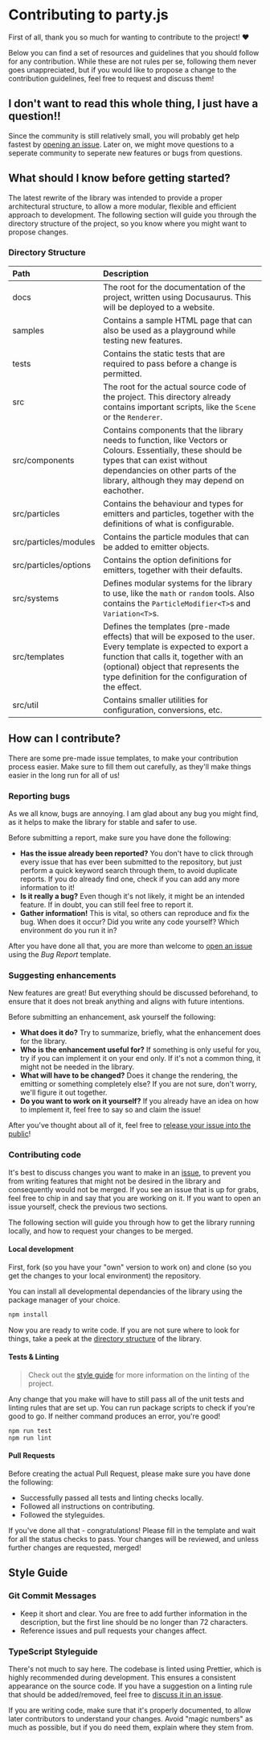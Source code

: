 # Contributing to party.js

First of all, thank you so much for wanting to contribute to the project! ❤

Below you can find a set of resources and guidelines that you should follow for any contribution. While these are not rules per se, following them never goes unappreciated, but if you would like to propose a change to the contribution guidelines, feel free to request and discuss them!

## I don't want to read this whole thing, I just have a question!!

Since the community is still relatively small, you will probably get help fastest by [opening an issue][issues]. Later on, we might move questions to a seperate community to seperate new features or bugs from questions.

## What should I know before getting started?

The latest rewrite of the library was intended to provide a proper architectural structure, to allow a more modular, flexible and efficient approach to development. The following section will guide you through the directory structure of the project, so you know where you might want to propose changes.

### Directory Structure

<!-- prettier-ignore -->
| Path | Description |
| :--- | :--- |
| docs | The root for the documentation of the project, written using Docusaurus. This will be deployed to a website. |
| samples | Contains a sample HTML page that can also be used as a playground while testing new features. |
| tests | Contains the static tests that are required to pass before a change is permitted. |
| src | The root for the actual source code of the project. This directory already contains important scripts, like the `Scene` or the `Renderer`. |
| src/components | Contains components that the library needs to function, like Vectors or Colours. Essentially, these should be types that can exist without dependancies on other parts of the library, although they may depend on eachother. |
| src/particles | Contains the behaviour and types for emitters and particles, together with the definitions of what is configurable. |
| src/particles/modules | Contains the particle modules that can be added to emitter objects. |
| src/particles/options | Contains the option definitions for emitters, together with their defaults. |
| src/systems | Defines modular systems for the library to use, like the `math` or `random` tools. Also contains the `ParticleModifier<T>`s and `Variation<T>`s. |
| src/templates | Defines the templates (pre-made effects) that will be exposed to the user. Every template is expected to export a function that calls it, together with an (optional) object that represents the type definition for the configuration of the effect. |
| src/util | Contains smaller utilities for configuration, conversions, etc. |

## How can I contribute?

There are some pre-made issue templates, to make your contribution process easier. Make sure to fill them out carefully, as they'll make things easier in the long run for all of us!

### Reporting bugs

As we all know, bugs are annoying. I am glad about any bug you might find, as it helps to make the library for stable and safer to use.

Before submitting a report, make sure you have done the following:

-   **Has the issue already been reported?** You don't have to click through every issue that has ever been submitted to the repository, but just perform a quick keyword search through them, to avoid duplicate reports. If you do already find one, check if you can add any more information to it!
-   **Is it really a bug?** Even though it's not likely, it might be an intended feature. If in doubt, you can still feel free to report it.
-   **Gather information!** This is vital, so others can reproduce and fix the bug. When does it occur? Did you write any code yourself? Which environment do you run it in?

After you have done all that, you are more than welcome to [open an issue][issues] using the _Bug Report_ template.

### Suggesting enhancements

New features are great! But everything should be discussed beforehand, to ensure that it does not break anything and aligns with future intentions.

Before submitting an enhancement, ask yourself the following:

-   **What does it do?** Try to summarize, briefly, what the enhancement does for the library.
-   **Who is the enhancement useful for?** If something is only useful for you, try if you can implement it on your end only. If it's not a common thing, it might not be needed in the library.
-   **What will have to be changed?** Does it change the rendering, the emitting or something completely else? If you are not sure, don't worry, we'll figure it out together.
-   **Do you want to work on it yourself?** If you already have an idea on how to implement it, feel free to say so and claim the issue!

After you've thought about all of it, feel free to [release your issue into the public][issues]!

### Contributing code

It's best to discuss changes you want to make in an [issue][issues], to prevent you from writing features that might not be desired in the library and consequently would not be merged. If you see an issue that is up for grabs, feel free to chip in and say that you are working on it. If you want to open an issue yourself, check the previous two sections.

The following section will guide you through how to get the library running locally, and how to request your changes to be merged.

#### Local development

First, fork (so you have your "own" version to work on) and clone (so you get the changes to your local environment) the repository.

You can install all developmental dependancies of the library using the package manager of your choice.

```sh
npm install
```

Now you are ready to write code. If you are not sure where to look for things, take a peek at the [directory structure](#directory-structure) of the library.

#### Tests & Linting

> Check out the [style guide](#style-guide) for more information on the linting of the project.

Any change that you make will have to still pass all of the unit tests and linting rules that are set up. You can run package scripts to check if you're good to go. If neither command produces an error, you're good!

```
npm run test
npm run lint
```

#### Pull Requests

Before creating the actual Pull Request, please make sure you have done the following:

-   Successfully passed all tests and linting checks locally.
-   Followed all instructions on contributing.
-   Followed the styleguides.

If you've done all that - congratulations! Please fill in the template and wait for all the status checks to pass. Your changes will be reviewed, and unless further changes are requested, merged!

## Style Guide

### Git Commit Messages

-   Keep it short and clear. You are free to add further information in the description, but the first line should be no longer than 72 characters.
-   Reference issues and pull requests your changes affect.

### TypeScript Styleguide

There's not much to say here. The codebase is linted using Prettier, which is highly recommended during development. This ensures a consistent appearance on the source code. If you have a suggestion on a linting rule that should be added/removed, feel free to [discuss it in an issue][issues].

If you are writing code, make sure that it's properly documented, to allow later contributors to understand your changes. Avoid "magic numbers" as much as possible, but if you do need them, explain where they stem from.

[issues]: https://github.com/YilianSource/party-js/issues/new
